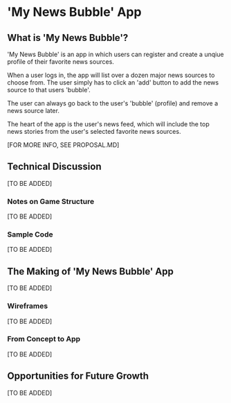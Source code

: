 # 'My News Bubble' App

## What is 'My News Bubble'?

'My News Bubble' is an app in which users can register and create a unqiue profile of their favorite news sources.

When a user logs in, the app will list over a dozen major news sources to choose from. The user simply has to click an 'add' button to add the news source to that users 'bubble'.

The user can always go back to the user's 'bubble' (profile) and remove a news source later.

The heart of the app is the user's news feed, which will include the top news stories from the user's selected favorite news sources.

[FOR MORE INFO, SEE PROPOSAL.MD]

## Technical Discussion

[TO BE ADDED]

### Notes on Game Structure

[TO BE ADDED]

### Sample Code

[TO BE ADDED]

## The Making of 'My News Bubble' App

[TO BE ADDED]

### Wireframes

[TO BE ADDED]

### From Concept to App

[TO BE ADDED]

## Opportunities for Future Growth

[TO BE ADDED]
